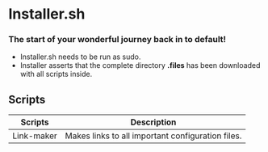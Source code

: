 # Installer.sh
### The start of your wonderful journey back in to default! 

* Installer.sh needs to be run as sudo.
* Installer asserts that the complete directory **.files** has been downloaded with all scripts inside.


## Scripts


| Scripts       | Description   | 
| ------------- |:-------------:| 
| Link-maker      | Makes links to all important configuration files. | 

